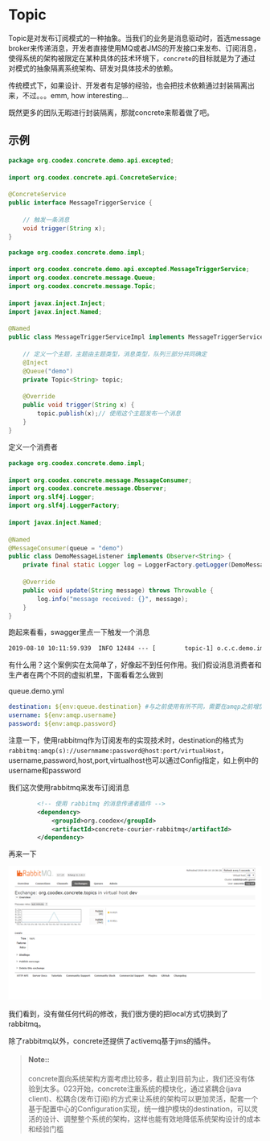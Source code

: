 # Topic

Topic是对发布订阅模式的一种抽象。当我们的业务是消息驱动时，首选message broker来传递消息，开发者直接使用MQ或者JMS的开发接口来发布、订阅消息，使得系统的架构被限定在某种具体的技术环境下，`concrete`的目标就是为了通过对模式的抽象隔离系统架构、研发对具体技术的依赖。

传统模式下，如果设计、开发者有足够的经验，也会把技术依赖通过封装隔离出来，不过。。。emm, how interesting...

既然更多的团队无暇进行封装隔离，那就concrete来帮着做了吧。

## 示例

```java
package org.coodex.concrete.demo.api.excepted;

import org.coodex.concrete.api.ConcreteService;

@ConcreteService
public interface MessageTriggerService {

    // 触发一条消息
    void trigger(String x);
}

```

```java
package org.coodex.concrete.demo.impl;

import org.coodex.concrete.demo.api.excepted.MessageTriggerService;
import org.coodex.concrete.message.Queue;
import org.coodex.concrete.message.Topic;

import javax.inject.Inject;
import javax.inject.Named;

@Named
public class MessageTriggerServiceImpl implements MessageTriggerService {

    // 定义一个主题，主题由主题类型，消息类型，队列三部分共同确定
    @Inject
    @Queue("demo")
    private Topic<String> topic;

    @Override
    public void trigger(String x) {
        topic.publish(x);// 使用这个主题发布一个消息
    }
}

```

定义一个消费者

```java
package org.coodex.concrete.demo.impl;

import org.coodex.concrete.message.MessageConsumer;
import org.coodex.concrete.message.Observer;
import org.slf4j.Logger;
import org.slf4j.LoggerFactory;

import javax.inject.Named;

@Named
@MessageConsumer(queue = "demo")
public class DemoMessageListener implements Observer<String> {
    private final static Logger log = LoggerFactory.getLogger(DemoMessageListener.class);

    @Override
    public void update(String message) throws Throwable {
        log.info("message received: {}", message);
    }
}
```

跑起来看看，swagger里点一下触发一个消息

```txt
2019-08-10 10:11:59.939  INFO 12484 --- [        topic-1] o.c.c.demo.impl.DemoMessageListener      : message received: KV2GRv
```

有什么用？这个案例实在太简单了，好像起不到任何作用。我们假设消息消费者和生产者在两个不同的虚拟机里，下面看看怎么做到

queue.demo.yml

```yml
destination: ${env:queue.destination} #与之前使用有所不同，需要在amqp之前增加rabbitmq:
username: ${env:amqp.username}
password: ${env:amqp.password}
```

注意一下，使用rabbitmq作为订阅发布的实现技术时，destination的格式为`rabbitmq:amqp(s)://usernmame:password@host:port/virtualHost`，username,password,host,port,virtualhost也可以通过Config指定，如上例中的username和password

我们这次使用rabbitmq来发布订阅消息

```xml
        <!-- 使用 rabbitmq 的消息传递者插件 -->
        <dependency>
            <groupId>org.coodex</groupId>
            <artifactId>concrete-courier-rabbitmq</artifactId>
        </dependency>
```

再来一下

![topic_amqp](../images/topic_amqp.png)

我们看到，没有做任何代码的修改，我们很方便的把local方式切换到了rabbitmq。

除了rabbitmq以外，concrete还提供了activemq基于jms的插件。

> #### Note::
>
> concrete面向系统架构方面考虑比较多，截止到目前为止，我们还没有体验到太多。023开始，concrete注重系统的模块化，通过紧耦合(java client)、松耦合(发布订阅)的方式来让系统的架构可以更加灵活，配套一个基于配置中心的Configuration实现，统一维护模块的destination，可以灵活的设计、调整整个系统的架构，这样也能有效地降低系统架构设计的成本和经验门槛
